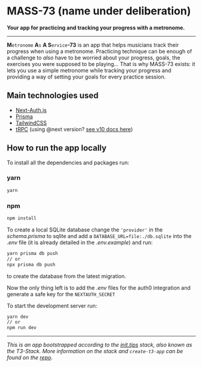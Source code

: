 # MASS-73 (name under deliberation)

**Your app for practicing and tracking your progress with a metronome.**

---

**M**`etronome` **A**`s` **A S**`ervice`**-73** is an app that helps musicians track their progress when using a metronome. Practicing technique can be enough of a challenge to *also* have to be worried about your progress, goals, the exercises you were supposed to be playing...
That is why MASS-73 exists: it lets you use a simple metronome while tracking your progress and providing a way of setting your goals for every practice session.
## Main technologies used

- [Next-Auth.js](https://next-auth.js.org)
- [Prisma](https://prisma.io)
- [TailwindCSS](https://tailwindcss.com)
- [tRPC](https://trpc.io) (using @next version? [see v10 docs here](https://alpha.trpc.io))

## How to run the app locally

To install all the dependencies and packages run:

### yarn 

```bash
yarn 
```

### npm 

```bash
npm install 
```

To create a local SQLite database change the `'provider'` in the *schema.prisma* to sqlite and add a 
`DATABASE_URL=file:./db.sqlite` into the *.env* file (it is already detailed in the *.env.example*) and run:

```bash
yarn prisma db push
// or
npx prisma db push
```
to create the database from the latest migration.

Now the only thing left is to add the *.env* files for the auth0 integration and generate a safe key for the `NEXTAUTH_SECRET`

To start the development server run: 

```bash
yarn dev
// or
npm run dev
```

---
*This is an app bootstrapped according to the [init.tips](https://init.tips) stack, also known as the T3-Stack. More information on the stack and `create-t3-app` can be found on the <a href="https://github.com/t3-oss/create-t3-app/tree/next#what-is-the-t3-stack" target="_blank" rel="noopener noreferrer">repo</a>.*
